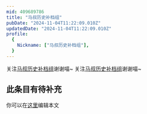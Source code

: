 ```yaml
---
mid: 409689786
title: "马叔历史补档组"
pubDate: "2024-11-04T11:22:09.010Z"
updatedDate: "2024-11-04T11:22:09.010Z"
profile:
  {
    Nickname: ["马叔历史补档组"],
  }
---
```


关注[马叔历史补档组](https://space.bilibili.com/409689786)谢谢喵~ 关注[马叔历史补档组](https://space.bilibili.com/409689786)谢谢喵~

## 此条目有待补充
你可以在[这里](https://github.com/Yuhanawa/VTuber.ICU/edit/master/src/content/v/马叔历史补档组/index.md)编辑本文
